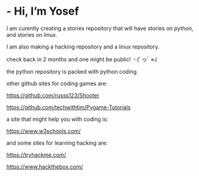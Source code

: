 # - Hi, I’m Yosef 


I am curently creating a stories repository that will have stories on python, and stories on linux.

I am also making a hacking repository and a linux repository.

check back in 2 months and one might be public! ☜(ﾟヮﾟ☜)



the python repository is packed with python coding.

other github sites for coding games are:

https://github.com/russs123/Shooter

https://github.com/techwithtim/Pygame-Tutorials

a site that might help you with coding is:

https://www.w3schools.com/

and some sites for learning hacking are:

https://tryhackme.com/

https://www.hackthebox.com/










<!---
python3-12/python3-12 is a ✨ special ✨ repository because its `README.md` (this file) appears on your GitHub profile.
You can click the Preview link to take a look at your changes.
--->
